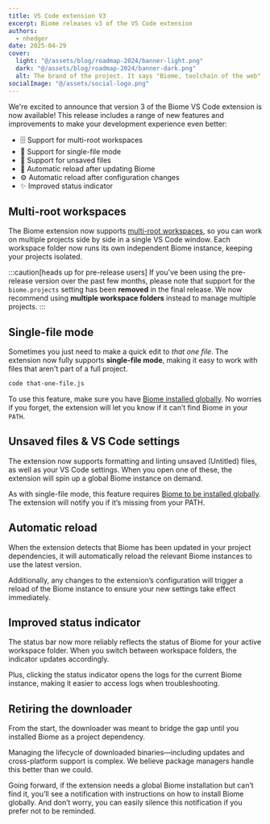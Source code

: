 ```yaml
---
title: VS Code extension V3
excerpt: Biome releases v3 of the VS Code extension
authors:
  - nhedger
date: 2025-04-29
cover:
  light: "@/assets/blog/roadmap-2024/banner-light.png"
  dark: "@/assets/blog/roadmap-2024/banner-dark.png"
  alt: The brand of the project. It says "Biome, toolchain of the web"
socialImage: "@/assets/social-logo.png"
---
```


We're excited to announce that version 3 of the Biome VS Code extension is now
available! This release includes a range of new features and improvements to
make your development experience even better:

- 🗄️ Support for multi-root workspaces
- 📝 Support for single-file mode
- 👻 Support for unsaved files
- 🔄 Automatic reload after updating Biome
- ⚙️ Automatic reload after configuration changes
- ✨ Improved status indicator

## Multi-root workspaces

The Biome extension now supports [multi-root workspaces], so you can work on
multiple projects side by side in a single VS Code window. Each workspace folder
now runs its own independent Biome instance, keeping your projects isolated.

:::caution[heads up for pre-release users] If you've been using the pre-release
version over the past few months, please note that support for the
`biome.projects` setting has been **removed** in the final release. We now
recommend using **multiple workspace folders** instead to manage multiple
projects. :::

[multi-root workspaces]:
  https://code.visualstudio.com/docs/editor/multi-root-workspaces

## Single-file mode

Sometimes you just need to make a quick edit to _that one file_. The extension
now fully supports **single-file mode**, making it easy to work with files that
aren't part of a full project.

```sh frame="none"
code that-one-file.js
```

To use this feature, make sure you have [Biome installed globally]. No worries
if you forget, the extension will let you know if it can’t find Biome in your
`PATH`.

[Biome installed globally]: https://biomejs.dev/guides/manual-installation/

## Unsaved files & VS Code settings

The extension now supports formatting and linting unsaved (Untitled) files, as
well as your VS Code settings. When you open one of these, the extension will
spin up a global Biome instance on demand.

As with single-file mode, this feature requires [Biome to be installed
globally]. The extension will notify you if it’s missing from your PATH.

[Biome to be installed globally]:
  https://biomejs.dev/guides/manual-installation/

## Automatic reload

When the extension detects that Biome has been updated in your project
dependencies, it will automatically reload the relevant Biome instances to use
the latest version.

Additionally, any changes to the extension’s configuration will trigger a reload
of the Biome instance to ensure your new settings take effect immediately.

## Improved status indicator

The status bar now more reliably reflects the status of Biome for your active
workspace folder. When you switch between workspace folders, the indicator
updates accordingly.

Plus, clicking the status indicator opens the logs for the current Biome
instance, making it easier to access logs when troubleshooting.

## Retiring the downloader

From the start, the downloader was meant to bridge the gap until you installed
Biome as a project dependency.

Managing the lifecycle of downloaded binaries—including updates and
cross-platform support is complex. We believe package managers handle this
better than we could.

Going forward, if the extension needs a global Biome installation but can’t find
it, you’ll see a notification with instructions on how to install Biome
globally. And don’t worry, you can easily silence this notification if you
prefer not to be reminded.
